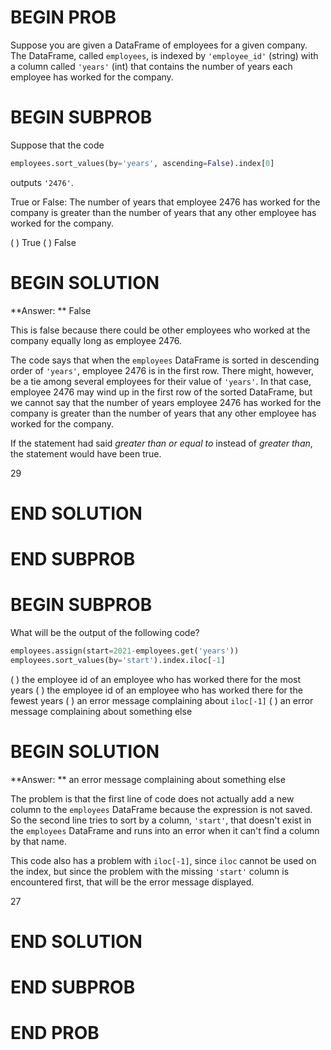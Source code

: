 # BEGIN PROB

Suppose you are given a DataFrame of employees for a given company. The DataFrame, called `employees`, is indexed by `'employee_id'` (string) with a column called `'years'` (int) that contains the number of years each employee has worked for the company.

# BEGIN SUBPROB

Suppose that the code

```py
employees.sort_values(by='years', ascending=False).index[0]
```

outputs `'2476'`. 

True or False: The number of years that employee 2476 has worked for the company is greater than the number of years that any other employee has worked for the company.

( ) True
( ) False
# BEGIN SOLUTION

**Answer: ** False

This is false because there could be other employees who worked at the company equally long as employee 2476.

The code says that when the `employees` DataFrame is sorted in descending order of `'years'`, employee 2476 is in the first row. There might, however, be a tie among several employees for their value of `'years'`. In that case, employee 2476 may wind up in the first row of the sorted DataFrame, but we cannot say that the number of years employee 2476 has worked for the company is greater than the number of years that any other employee has worked for the company.

If the statement had said *greater than or equal to* instead of *greater than*, the statement would have been true.

<average>29</average>
# END SOLUTION

# END SUBPROB

# BEGIN SUBPROB

What will be the output of the following code?

```py
employees.assign(start=2021-employees.get('years'))
employees.sort_values(by='start').index.iloc[-1]
```

( ) the employee id of an employee who has worked there for the most years
( ) the employee id of an employee who has worked there for the fewest years
( ) an error message complaining about `iloc[-1]`
( ) an error message complaining about something else

# BEGIN SOLUTION

**Answer: ** an error message complaining about something else

The problem is that the first line of code does not actually add a new column to the `employees` DataFrame because the expression is not saved. So the second line tries to sort by a column, `'start'`, that doesn't exist in the `employees` DataFrame and runs into an error when it can't find a column by that name.

This code also has a problem with `iloc[-1]`, since `iloc` cannot be used on the index, but since the problem with the missing `'start'` column is encountered first, that will be the error message displayed.

<average>27</average>
# END SOLUTION

# END SUBPROB

# END PROB